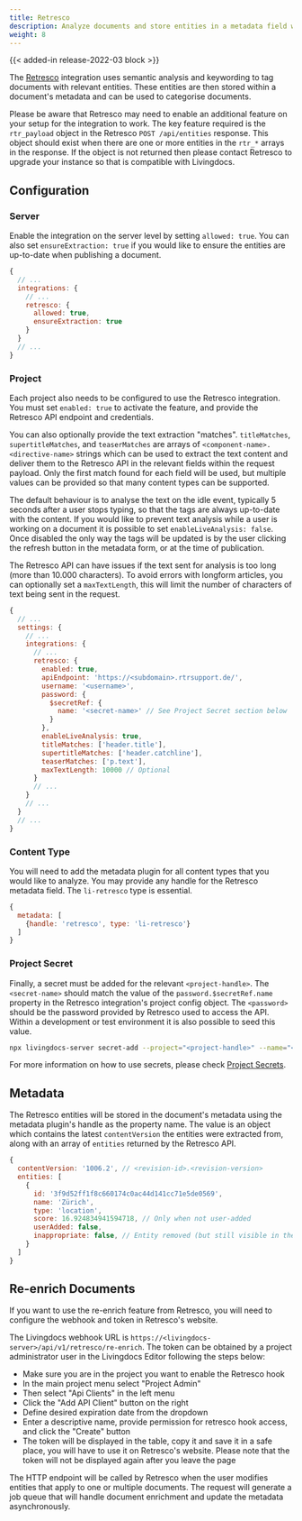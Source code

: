 ```yaml
---
title: Retresco
description: Analyze documents and store entities in a metadata field with the Retresco API
weight: 8
---
```


{{< added-in release-2022-03 block >}}

The [Retresco](https://www.retresco.com/) integration uses semantic analysis and keywording to tag documents with relevant entities. These entities are then stored within a document's metadata and can be used to categorise documents.

Please be aware that Retresco may need to enable an additional feature on your setup for the integration to work. The key feature required is the `rtr_payload` object in the Retresco `POST /api/entities` response. This object should exist when there are one or more entities in the `rtr_*` arrays in the response. If the object is not returned then please contact Retresco to upgrade your instance so that is compatible with Livingdocs.

## Configuration

### Server

Enable the integration on the server level by setting `allowed: true`. You can also set `ensureExtraction: true` if you would like to ensure the entities are up-to-date when publishing a document.

```js
{
  // ...
  integrations: {
    // ...
    retresco: {
      allowed: true,
      ensureExtraction: true
    }
  }
  // ...
}
```

### Project

Each project also needs to be configured to use the Retresco integration. You must set `enabled: true` to activate the feature, and provide the Retresco API endpoint and credentials.

You can also optionally provide the text extraction "matches". `titleMatches`, `supertitleMatches`, and `teaserMatches` are arrays of `<component-name>.<directive-name>` strings which can be used to extract the text content and deliver them to the Retresco API in the relevant fields within the request payload. Only the first match found for each field will be used, but multiple values can be provided so that many content types can be supported.

The default behaviour is to analyse the text on the idle event, typically 5 seconds after a user stops typing, so that the tags are always up-to-date with the content. If you would like to prevent text analysis while a user is working on a document it is possible to set `enableLiveAnalysis: false`. Once disabled the only way the tags will be updated is by the user clicking the refresh button in the metadata form, or at the time of publication.

The Retresco API can have issues if the text sent for analysis is too long (more than 10.000 characters). To avoid errors with longform articles, you can optionally set a `maxTextLength`, this will limit the number of characters of text being sent in the request.

```js
{
  // ...
  settings: {
    // ...
    integrations: {
      // ...
      retresco: {
        enabled: true,
        apiEndpoint: 'https://<subdomain>.rtrsupport.de/',
        username: '<username>',
        password: {
          $secretRef: {
            name: '<secret-name>' // See Project Secret section below
          }
        },
        enableLiveAnalysis: true,
        titleMatches: ['header.title'],
        supertitleMatches: ['header.catchline'],
        teaserMatches: ['p.text'],
        maxTextLength: 10000 // Optional
      }
      // ...
    }
    // ...
  }
  // ...
}
```

### Content Type

You will need to add the metadata plugin for all content types that you would like to analyze. You may provide any handle for the Retresco metadata field. The `li-retresco` type is essential.

```js
{
  metadata: [
    {handle: 'retresco', type: 'li-retresco'}
  ]
}
```

### Project Secret

Finally, a secret must be added for the relevant `<project-handle>`. The `<secret-name>` should match the value of the `password.$secretRef.name` property in the Retresco integration's project config object. The `<password>` should be the password provided by Retresco used to access the API. Within a development or test environment it is also possible to seed this value.

```bash
npx livingdocs-server secret-add --project="<project-handle>" --name="<secret-name>" --value="<password>"
```

For more information on how to use secrets, please check [Project Secrets](../setup/project-secrets).

## Metadata

The Retresco entities will be stored in the document's metadata using the metadata plugin's handle as the property name. The value is an object which contains the latest `contentVersion` the entities were extracted from, along with an array of `entities` returned by the Retresco API.

```js
{
  contentVersion: '1006.2', // <revision-id>.<revision-version>
  entities: [
    {
      id: '3f9d52ff1f8c660174c0ac44d141cc71e5de0569',
      name: 'Zürich',
      type: 'location',
      score: 16.924834941594718, // Only when not user-added
      userAdded: false,
      inappropriate: false, // Entity removed (but still visible in the UI with strikethrough)
    }
  ]
}
```

## Re-enrich Documents

If you want to use the re-enrich feature from Retresco, you will need to configure the webhook and token in Retresco's website.

The Livingdocs webhook URL is `https://<livingdocs-server>/api/v1/retresco/re-enrich`. The token can be obtained by a project administrator user in the Livingdocs Editor following the steps below:

- Make sure you are in the project you want to enable the Retresco hook
- In the main project menu select "Project Admin"
- Then select "Api Clients" in the left menu
- Click the "Add API Client" button on the right
- Define desired expiration date from the dropdown
- Enter a descriptive name, provide permission for retresco hook access, and click the "Create" button
- The token will be displayed in the table, copy it and save it in a safe place, you will have to use it on Retresco's website. Please note that the token will not be displayed again after you leave the page

The HTTP endpoint will be called by Retresco when the user modifies entities that apply to one or multiple documents. The request will generate a job queue that will handle document enrichment and update the metadata asynchronously.
